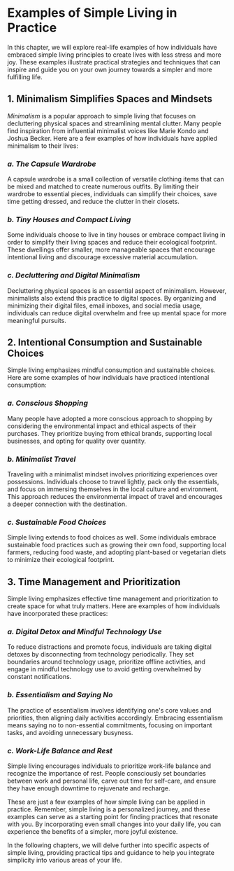 Examples of Simple Living in Practice
================================================

In this chapter, we will explore real-life examples of how individuals have embraced simple living principles to create lives with less stress and more joy. These examples illustrate practical strategies and techniques that can inspire and guide you on your own journey towards a simpler and more fulfilling life.

**1. Minimalism Simplifies Spaces and Mindsets**
------------------------------------------------

*Minimalism* is a popular approach to simple living that focuses on decluttering physical spaces and streamlining mental clutter. Many people find inspiration from influential minimalist voices like Marie Kondo and Joshua Becker. Here are a few examples of how individuals have applied minimalism to their lives:

### *a. The Capsule Wardrobe*

A capsule wardrobe is a small collection of versatile clothing items that can be mixed and matched to create numerous outfits. By limiting their wardrobe to essential pieces, individuals can simplify their choices, save time getting dressed, and reduce the clutter in their closets.

### *b. Tiny Houses and Compact Living*

Some individuals choose to live in tiny houses or embrace compact living in order to simplify their living spaces and reduce their ecological footprint. These dwellings offer smaller, more manageable spaces that encourage intentional living and discourage excessive material accumulation.

### *c. Decluttering and Digital Minimalism*

Decluttering physical spaces is an essential aspect of minimalism. However, minimalists also extend this practice to digital spaces. By organizing and minimizing their digital files, email inboxes, and social media usage, individuals can reduce digital overwhelm and free up mental space for more meaningful pursuits.

**2. Intentional Consumption and Sustainable Choices**
------------------------------------------------------

Simple living emphasizes mindful consumption and sustainable choices. Here are some examples of how individuals have practiced intentional consumption:

### *a. Conscious Shopping*

Many people have adopted a more conscious approach to shopping by considering the environmental impact and ethical aspects of their purchases. They prioritize buying from ethical brands, supporting local businesses, and opting for quality over quantity.

### *b. Minimalist Travel*

Traveling with a minimalist mindset involves prioritizing experiences over possessions. Individuals choose to travel lightly, pack only the essentials, and focus on immersing themselves in the local culture and environment. This approach reduces the environmental impact of travel and encourages a deeper connection with the destination.

### *c. Sustainable Food Choices*

Simple living extends to food choices as well. Some individuals embrace sustainable food practices such as growing their own food, supporting local farmers, reducing food waste, and adopting plant-based or vegetarian diets to minimize their ecological footprint.

**3. Time Management and Prioritization**
-----------------------------------------

Simple living emphasizes effective time management and prioritization to create space for what truly matters. Here are examples of how individuals have incorporated these practices:

### *a. Digital Detox and Mindful Technology Use*

To reduce distractions and promote focus, individuals are taking digital detoxes by disconnecting from technology periodically. They set boundaries around technology usage, prioritize offline activities, and engage in mindful technology use to avoid getting overwhelmed by constant notifications.

### *b. Essentialism and Saying No*

The practice of essentialism involves identifying one's core values and priorities, then aligning daily activities accordingly. Embracing essentialism means saying no to non-essential commitments, focusing on important tasks, and avoiding unnecessary busyness.

### *c. Work-Life Balance and Rest*

Simple living encourages individuals to prioritize work-life balance and recognize the importance of rest. People consciously set boundaries between work and personal life, carve out time for self-care, and ensure they have enough downtime to rejuvenate and recharge.

These are just a few examples of how simple living can be applied in practice. Remember, simple living is a personalized journey, and these examples can serve as a starting point for finding practices that resonate with you. By incorporating even small changes into your daily life, you can experience the benefits of a simpler, more joyful existence.

In the following chapters, we will delve further into specific aspects of simple living, providing practical tips and guidance to help you integrate simplicity into various areas of your life.
